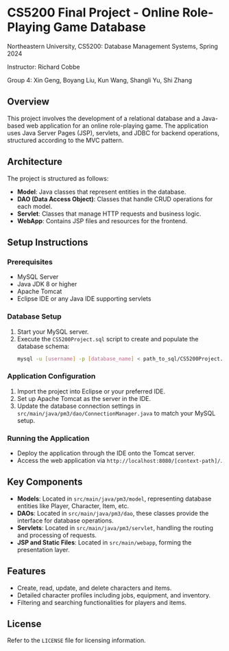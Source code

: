 # CS5200 Final Project - Online Role-Playing Game Database

Northeastern University, CS5200: Database Management Systems, Spring 2024

Instructor: Richard Cobbe

Group 4: Xin Geng, Boyang Liu, Kun Wang, Shangli Yu, Shi Zhang

## Overview
This project involves the development of a relational database and a Java-based web application for an online role-playing game. The application uses Java Server Pages (JSP), servlets, and JDBC for backend operations, structured according to the MVC pattern.

## Architecture
The project is structured as follows:
- **Model**: Java classes that represent entities in the database.
- **DAO (Data Access Object)**: Classes that handle CRUD operations for each model.
- **Servlet**: Classes that manage HTTP requests and business logic.
- **WebApp**: Contains JSP files and resources for the frontend.

## Setup Instructions

### Prerequisites
- MySQL Server
- Java JDK 8 or higher
- Apache Tomcat
- Eclipse IDE or any Java IDE supporting servlets

### Database Setup
1. Start your MySQL server.
2. Execute the `CS5200Project.sql` script to create and populate the database schema:
   ```bash
   mysql -u [username] -p [database_name] < path_to_sql/CS5200Project.sql
   ```

### Application Configuration
1. Import the project into Eclipse or your preferred IDE.
2. Set up Apache Tomcat as the server in the IDE.
3. Update the database connection settings in `src/main/java/pm3/dao/ConnectionManager.java` to match your MySQL setup.

### Running the Application
- Deploy the application through the IDE onto the Tomcat server.
- Access the web application via `http://localhost:8080/[context-path]/`.

## Key Components
- **Models**: Located in `src/main/java/pm3/model`, representing database entities like Player, Character, Item, etc.
- **DAOs**: Located in `src/main/java/pm3/dao`, these classes provide the interface for database operations.
- **Servlets**: Located in `src/main/java/pm3/servlet`, handling the routing and processing of requests.
- **JSP and Static Files**: Located in `src/main/webapp`, forming the presentation layer.

## Features
- Create, read, update, and delete characters and items.
- Detailed character profiles including jobs, equipment, and inventory.
- Filtering and searching functionalities for players and items.

## License
Refer to the `LICENSE` file for licensing information.
